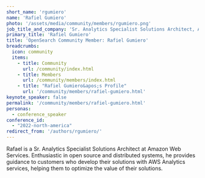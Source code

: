 ```yaml
---
short_name: 'rgumiero'
name: 'Rafiel Gumiero'
photo: '/assets/media/community/members/rgumiero.png'
job_title_and_company: 'Sr. Analytics Specialist Solutions Architect, Amazon Web Services'
primary_title: 'Rafiel Gumiero'
title: 'OpenSearch Community Member: Rafiel Gumiero'
breadcrumbs:
  icon: community
  items:
    - title: Community
      url: /community/index.html
    - title: Members
      url: /community/members/index.html
    - title: "Rafiel Gumiero&apos;s Profile"
      url: '/community/members/rafiel-gumiero.html'
keynote_speaker: false
permalink: '/community/members/rafiel-gumiero.html'
personas:
  - conference_speaker
conference_id:
  - "2022-north-america"
redirect_from: '/authors/rgumiero/'
---
```

Rafael is a Sr. Analytics Specialist Solutions Architect at Amazon Web Services. Enthusiastic in open source and distributed systems, he provides guidance to customers who develop their solutions with AWS Analytics services, helping them to optimize the value of their solutions.
